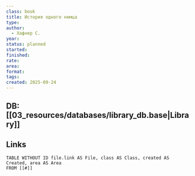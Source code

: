 ```yaml
---
class: book
title: История одного немца
type:
author:
  - Хафнер С.
year:
status: planned
started:
finished:
rate:
area:
format:
tags:
created: 2025-09-24
---
```

## DB: [[03_resources/databases/library_db.base|Library]]

## Links

```dataview
TABLE WITHOUT ID file.link AS File, class AS Class, created AS Created, area AS Area
FROM [[#]]
````